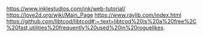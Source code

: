 https://www.inklestudios.com/ink/web-tutorial/
https://love2d.org/wiki/Main_Page
https://www.raylib.com/index.html
https://github.com/libtcod/libtcod#:~:text=libtcod%20is%20a%20free%2C%20fast,utilities%20frequently%20used%20in%20roguelikes.
